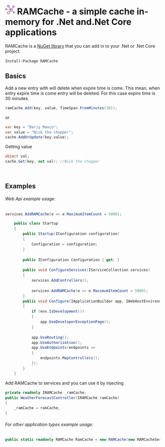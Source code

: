 ﻿![Logo](https://github.com/selcukgural/RAMCache/blob/master/RAMCache/images/32x.png) RAMCache - a simple cache in-memory for .Net and.Net Core applications
========================================

RAMCache is a [NuGet library](https://www.nuget.org/packages/RAMCache) that you can add in to your .Net or .Net Core project.

`Install-Package RAMCache`

Basics
--------
Add a new entry with will delete when expire time is come. This mean, when entry expire time is come entry will be deleted. For this case expire time is 30 minutes.

```csharp
ramCache.Add(key, value, TimeSpan.FromMinutes(30));
```
or
```csharp
var key = "Barış Manço";
var value = "Nick the chopper";
cache.AddOrUpdate(key,value);
```
Getting value
```csharp
object val;
cache.Get(key, out val); //Nick the chopper
```
<br/>

Examples
--------
###### Web Api example usage:

``` csharp
services.AddRAMCache(e => e.MaximumItemCount = 5000);
```


```csharp
    public class Startup
    {
        public Startup(IConfiguration configuration)
        {
            Configuration = configuration;
        }

        public IConfiguration Configuration { get; }

        public void ConfigureServices(IServiceCollection services)
        {
            services.AddControllers();

            services.AddRAMCache(e => e.MaximumItemCount = 5000);
        }
        public void Configure(IApplicationBuilder app, IWebHostEnvironment env)
        {
            if (env.IsDevelopment())
            {
                app.UseDeveloperExceptionPage();
            }

            app.UseRouting();
            app.UseAuthorization();
            app.UseEndpoints(endpoints =>
            {
                endpoints.MapControllers();
            });
        }
    }
```

Add RAMCache to services and you can use it by injecting

```csharp
private readonly IRAMCache _ramCache;
public WeatherForecastController(IRAMCache ramCache)
{
    _ramCache = ramCache;
}
```

###### For other application types example usage:

```csharp
public static readonly RAMCache RamCache = new RAMCache(new RAMCacheServiceOptions{MaximumItemCount = 5000});
```
